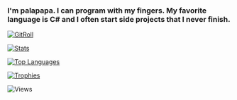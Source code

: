 ### I'm palapapa. I can program with my fingers. My favorite language is C# and I often start side projects that I never finish.

[![GitRoll](https://gitroll.io/api/badges/profiles/v1/ug6IT5wx6CLTpAtX0B0J29kCw3A13?theme=dark)](https://gitroll.io/profile/ug6IT5wx6CLTpAtX0B0J29kCw3A13)

[![Stats](https://github-readme-stats.vercel.app/api?username=palapapa&show_icons=true&include_all_commits=true&title_color=fefefe&text_color=fefefe&icon_color=16a34a&ring_color=16a34a&bg_color=18181b&hide_border=true)](https://github.com/anuraghazra/github-readme-stats)

[![Top Languages](https://github-readme-stats.vercel.app/api/top-langs/?username=palapapa&layout=compact&langs_count=10&size_weight=0.5&count_weight=0.5&title_color=fefefe&text_color=fefefe&icon_color=16a34a&bg_color=18181b&hide_border=true)](https://github.com/anuraghazra/github-readme-stats)

[![Trophies](https://github-profile-trophy.vercel.app/?username=palapapa&theme=discord)](https://github.com/ryo-ma/github-profile-trophy)

![Views](https://komarev.com/ghpvc/?username=palapapa&style=flat-square&color=green)
